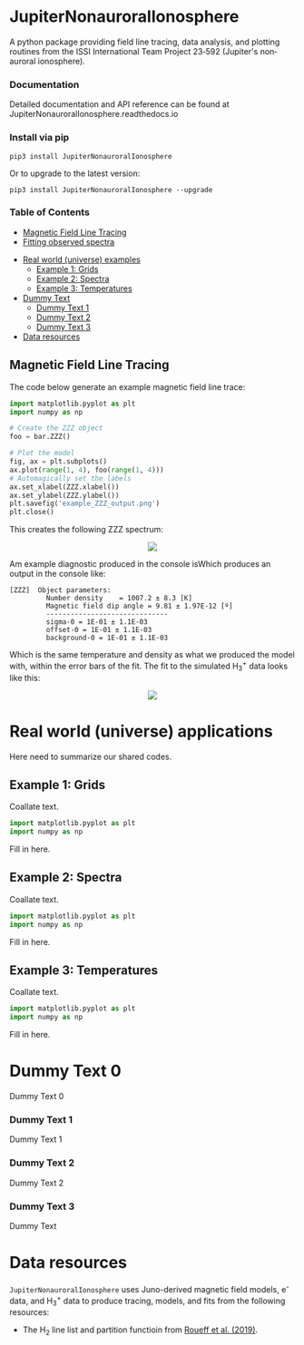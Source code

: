 # JupiterNonauroralIonosphere
A python package providing field line tracing, data analysis, and plotting routines from the ISSI International Team Project 23‐592 (Jupiter's non‐auroral ionosphere).

### Documentation ###
Detailed documentation and API reference can be found at JupiterNonauroralIonosphere.readthedocs.io

### Install via pip ###
```
pip3 install JupiterNonauroralIonosphere
```
Or to upgrade to the latest version: 
```
pip3 install JupiterNonauroralIonosphere --upgrade
```

### Table of Contents

  * [Magnetic Field Line Tracing](#magnetic-field-line-tracing)
  * [Fitting observed spectra](#fitting-observed-spectra)
- [Real world (universe) examples](#real-world--universe--examples)
  * [Example 1: Grids](#example-1--grids)
  * [Example 2: Spectra](#example-2--spectra)
  * [Example 3: Temperatures](#example-3--temperatures)
- [Dummy Text](#dummy-text)
    + [Dummy Text 1](#dummy-text-1)
    + [Dummy Text 2](#dummy-text-2)
    + [Dummy Text 3](#dummy-text-3)
- [Data resources](#data-resources)


## Magnetic Field Line Tracing


The code below generate an example magnetic field line trace: 

```python
import matplotlib.pyplot as plt
import numpy as np

# Create the ZZZ object
foo = bar.ZZZ()

# Plot the model
fig, ax = plt.subplots()
ax.plot(range(1, 4), foo(range(1, 4)))
# Automagically set the labels 
ax.set_xlabel(ZZZ.xlabel())
ax.set_ylabel(ZZZ.ylabel())
plt.savefig('example_ZZZ_output.png')
plt.close() 
```
This creates the following ZZZ spectrum: 

<p align="center"> 
<img src="img/example_ZZZ_output.png">

Am example diagnostic produced in the console isWhich produces an output in the console like:

```
[ZZZ]  Object parameters:
         Number density    = 1007.2 ± 8.3 [K]
         Magnetic field dip angle = 9.81 ± 1.97E-12 [º]
         ------------------------------
         sigma-0 = 1E-01 ± 1.1E-03
         offset-0 = 1E-01 ± 1.1E-03
         background-0 = 1E-01 ± 1.1E-03
```
Which is the same temperature and density as what we produced the model with, within the error bars of the fit. The fit to the simulated H<sub>3</sub><sup>+</sup> data looks like this:

<p align="center"> 
<img src="img/example_fit.png">
</p>

# Real world (universe) applications 

Here need to summarize our shared codes.

## Example 1: Grids

Coallate text.

```python
import matplotlib.pyplot as plt
import numpy as np

```
Fill in here.

## Example 2: Spectra

Coallate text.

```python
import matplotlib.pyplot as plt
import numpy as np

```
Fill in here.


## Example 3: Temperatures

Coallate text.

```python
import matplotlib.pyplot as plt
import numpy as np

```
Fill in here.


# Dummy Text 0

Dummy Text 0

### Dummy Text 1
Dummy Text 1

### Dummy Text 2
Dummy Text 2


### Dummy Text 3

Dummy Text 

# Data resources 
`JupiterNonauroralIonosphere` uses Juno-derived magnetic field models, e<sup>-</sup> data, and H<sub>3</sub><sup>+</sup> data to produce tracing, models, and fits from the following resources:

* The H<sub>2</sub> line list and partition functioin from [Roueff et al. (2019)](https://ui.adsabs.harvard.edu/abs/2019A%26A...630A..58R/abstract).
